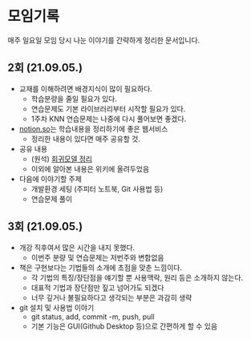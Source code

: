 # 모임기록
매주 일요일 모임 당시 나눈 이야기를 간략하게 정리한 문서입니다.

## 2회 (21.09.05.)
  * 교재를 이해하려면 배경지식이 많이 필요하다.
    * 학습분량을 줄일 필요가 있다.
    * 연습문제도 기본 라이브러리부터 시작할 필요가 있다.
    * 1주차 KNN 연습문제는 나중에 다시 풀어보면 좋겠다.
  * [notion.so](https://www.notion.so/)는 학습내용을 정리하기에 좋은 웹서비스
    * 정리한 내용이 있다면 매주 공유할 것.
  * 공유 내용
    * (원석) [회귀모델 정리](https://flower-dove-ecc.notion.site/Regression-29bdb2f53a5740df8729b6cbfa98e751)
    * 이외에 알아본 내용은 위키에 올려두었음
  * 다음에 이야기할 주제
    * 개발환경 세팅 (주피터 노트북, Git 사용법 등)
    * 연습문제 풀이

## 3회 (21.09.05.)
  * 개강 직후여서 많은 시간을 내지 못했다.
     * 이번주 분량 및 연습문제는 저번주와 변함없음
  * 책은 구현보다는 기법들의 소개에 초점을 맞춘 느낌이다.
     * 각 기법의 특징/장단점을 얘기할 뿐 사용맥락, 원리 등은 소개하지 않는다.
     * 대표적 기법과 장단점만 짚고 넘어가도 되겠다
     * 너무 깊거나 불필요하다고 생각되는 부분은 과감히 생략
  * git 설치 및 사용법 이야기
     * git status, add, commit -m, push, pull
     * 기본 기능은 GUI(Github Desktop 등)으로 간편하게 할 수 있음
